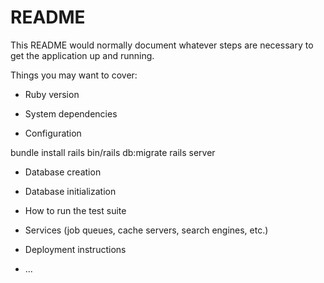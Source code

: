 # README

This README would normally document whatever steps are necessary to get the
application up and running.

Things you may want to cover:

* Ruby version

* System dependencies

* Configuration

bundle install
rails bin/rails db:migrate 
rails server

* Database creation

* Database initialization

* How to run the test suite

* Services (job queues, cache servers, search engines, etc.)

* Deployment instructions

* ...
